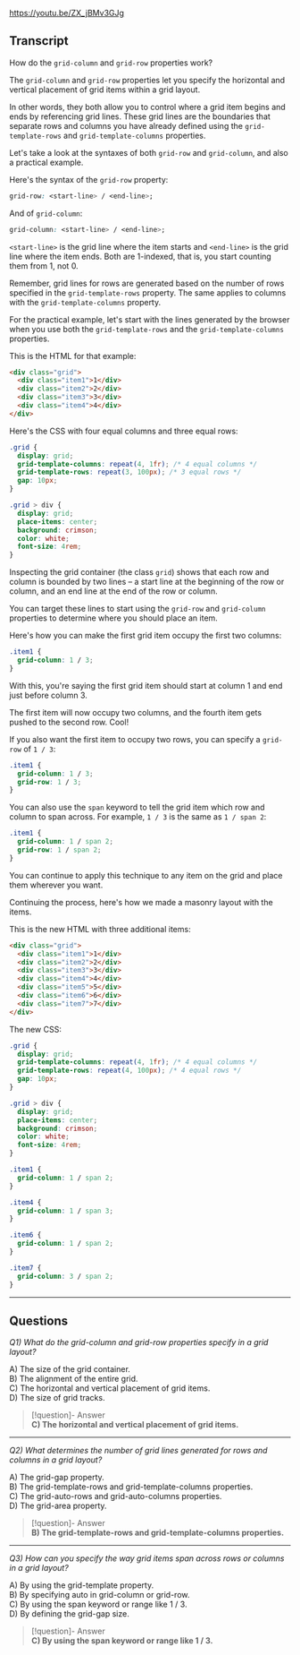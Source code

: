 https://youtu.be/ZX_jBMv3GJg

## Transcript
How do the `grid-column` and `grid-row` properties work?

The `grid-column` and `grid-row` properties let you specify the horizontal and vertical placement of grid items within a grid layout.

In other words, they both allow you to control where a grid item begins and ends by referencing grid lines. These grid lines are the boundaries that separate rows and columns you have already defined using the `grid-template-rows` and `grid-template-columns` properties.

Let's take a look at the syntaxes of both `grid-row` and `grid-column`, and also a practical example.

Here's the syntax of the `grid-row` property:

```css
grid-row: <start-line> / <end-line>;
```

And of `grid-column`:

```css
grid-column: <start-line> / <end-line>;
```

`<start-line>` is the grid line where the item starts and `<end-line>` is the grid line where the item ends. Both are 1-indexed, that is, you start counting them from 1, not 0.

Remember, grid lines for rows are generated based on the number of rows specified in the `grid-template-rows` property. The same applies to columns with the `grid-template-columns` property.

For the practical example, let's start with the lines generated by the browser when you use both the `grid-template-rows` and the `grid-template-columns` properties.

This is the HTML for that example:

```html
<div class="grid">
  <div class="item1">1</div>
  <div class="item2">2</div>
  <div class="item3">3</div>
  <div class="item4">4</div>
</div>
```

Here's the CSS with four equal columns and three equal rows:

```css
.grid {
  display: grid;
  grid-template-columns: repeat(4, 1fr); /* 4 equal columns */
  grid-template-rows: repeat(3, 100px); /* 3 equal rows */
  gap: 10px;
}

.grid > div {
  display: grid;
  place-items: center;
  background: crimson;
  color: white;
  font-size: 4rem;
}
```

Inspecting the grid container (the class `grid`) shows that each row and column is bounded by two lines – a start line at the beginning of the row or column, and an end line at the end of the row or column.

You can target these lines to start using the `grid-row` and `grid-column` properties to determine where you should place an item.

Here's how you can make the first grid item occupy the first two columns:

```css
.item1 {
  grid-column: 1 / 3;
}
```

With this, you're saying the first grid item should start at column 1 and end just before column 3.

The first item will now occupy two columns, and the fourth item gets pushed to the second row. Cool!

If you also want the first item to occupy two rows, you can specify a `grid-row` of `1 / 3`:

```css
.item1 {
  grid-column: 1 / 3;
  grid-row: 1 / 3;
}
```

You can also use the `span` keyword to tell the grid item which row and column to span across. For example, `1 / 3` is the same as `1 / span 2`:

```css
.item1 {
  grid-column: 1 / span 2;
  grid-row: 1 / span 2;
}
```

You can continue to apply this technique to any item on the grid and place them wherever you want.

Continuing the process, here's how we made a masonry layout with the items.

This is the new HTML with three additional items:

```html
<div class="grid">
  <div class="item1">1</div>
  <div class="item2">2</div>
  <div class="item3">3</div>
  <div class="item4">4</div>
  <div class="item5">5</div>
  <div class="item6">6</div>
  <div class="item7">7</div>
</div>
```

The new CSS:

```css
.grid {
  display: grid;
  grid-template-columns: repeat(4, 1fr); /* 4 equal columns */
  grid-template-rows: repeat(4, 100px); /* 4 equal rows */
  gap: 10px;
}

.grid > div {
  display: grid;
  place-items: center;
  background: crimson;
  color: white;
  font-size: 4rem;
}

.item1 {
  grid-column: 1 / span 2;
}

.item4 {
  grid-column: 1 / span 3;
}

.item6 {
  grid-column: 1 / span 2;
}

.item7 {
  grid-column: 3 / span 2;
}
```

---
## Questions
*Q1) What do the grid-column and grid-row properties specify in a grid layout?*

A) The size of the grid container.  
B) The alignment of the entire grid.  
C) The horizontal and vertical placement of grid items.  
D) The size of grid tracks.  

> [!question]- Answer  
> **C) The horizontal and vertical placement of grid items.**  

---

*Q2) What determines the number of grid lines generated for rows and columns in a grid layout?*

A) The grid-gap property.  
B) The grid-template-rows and grid-template-columns properties.  
C) The grid-auto-rows and grid-auto-columns properties.  
D) The grid-area property.  

> [!question]- Answer  
> **B) The grid-template-rows and grid-template-columns properties.**  

---

*Q3) How can you specify the way grid items span across rows or columns in a grid layout?*

A) By using the grid-template property.  
B) By specifying auto in grid-column or grid-row.  
C) By using the span keyword or range like 1 / 3.  
D) By defining the grid-gap size.  

> [!question]- Answer  
> **C) By using the span keyword or range like 1 / 3.**  
